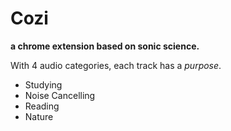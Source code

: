 # Cozi

**a chrome extension based on sonic science.**

With 4 audio categories, each track has a _purpose_.

* Studying
* Noise Cancelling
* Reading
* Nature